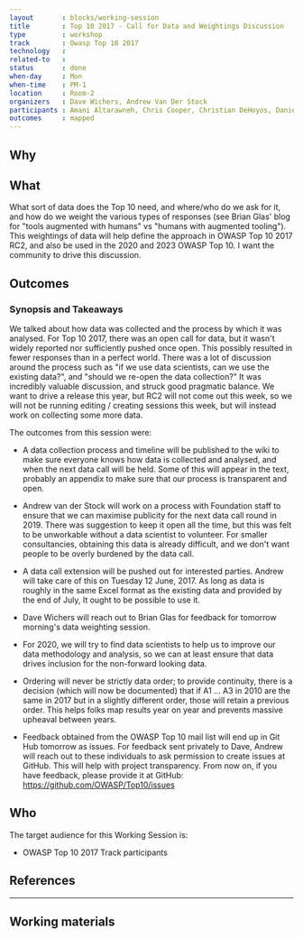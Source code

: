 ```yaml
---
layout       : blocks/working-session
title        : Top 10 2017 - Call for Data and Weightings Discussion
type         : workshop
track        : Owasp Top 10 2017
technology   :
related-to   :
status       : done
when-day     : Mon
when-time    : PM-1
location     : Room-2
organizers   : Dave Wichers, Andrew Van Der Stock
participants : Amani Altarawneh, Chris Cooper, Christian DeHoyos, Daniel Miessler, Erez Yalon, Jason Li, Jonas vanalderweireldt, Kevin Greene, Nuno Loureiro, Sandor Lenart, Tiago Mendo, Tiffany Long, Torsten Gigler
outcomes     : mapped
---
```


## Why


## What

What sort of data does the Top 10 need, and where/who do we ask for it, and how do we weight the various types of responses (see Brian Glas' blog for "tools augmented with humans" vs "humans with augmented tooling").
This weightings of data will help define the approach in OWASP Top 10 2017 RC2, and also be used in the 2020 and 2023 OWASP Top 10. I want the community to drive this discussion.


## Outcomes

### Synopsis and Takeaways

We talked about how data was collected and the process by which it was analysed. For Top 10 2017, there was an open call for data, but it wasn't widely reported nor sufficiently pushed once open.  This possibly resulted in fewer responses than in a perfect world. There was a lot of discussion around the process such as "if we use data scientists, can we use the existing data?", and "should we re-open the data collection?"
It was incredibly valuable discussion, and struck good pragmatic balance. We want to drive a release this year, but RC2 will not come out this week, so we will not be running editing / creating sessions this week, but will instead work on collecting some more data.

The outcomes from this session were:

- A data collection process and timeline will be published to the wiki to make sure everyone knows how data is collected and analysed, and when the next data call will be held. Some of this will appear in the text, probably an appendix to make sure that our process is transparent and open.

- Andrew van der Stock will work on a process with Foundation staff to ensure that we can maximise publicity for the next data call round in 2019. There was suggestion to keep it open all the time, but this was felt to be unworkable without a data scientist to volunteer.  For smaller consultancies, obtaining this data is already difficult, and we don't want people to be overly burdened by the data call.

- A data call extension will be pushed out for interested parties. Andrew will take care of this on Tuesday 12 June, 2017.  As long as data is roughly in the same Excel format as the existing data and provided by the end of July, It ought to be possible to use it.

- Dave Wichers will reach out to Brian Glas for feedback for tomorrow morning's data weighting session.

- For 2020, we will try to find data scientists to help us to improve our data methodology and analysis, so we can at least ensure that data drives inclusion for the non-forward looking data.

- Ordering will never be strictly data order; to provide continuity, there is a decision (which will now be documented) that if A1 ... A3 in 2010 are the same in 2017 but in a slightly different order, those will retain a previous order. This helps folks map results year on year and prevents massive upheaval between years.

- Feedback obtained from the OWASP Top 10 mail list will end up in Git Hub tomorrow as issues. For feedback sent privately to Dave, Andrew will reach out to these individuals to ask permission to create issues at GitHub. This will help with project transparency. From now on, if you have feedback, please provide it at GitHub: https://github.com/OWASP/Top10/issues


## Who

The target audience for this Working Session is:

 - OWASP Top 10 2017 Track participants

## References

---

## Working materials
